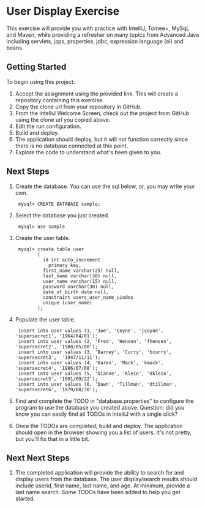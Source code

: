 # User Display Exercise

This exercise will provide you with practice with IntelliJ, Tomee+, MySqL and Maven, while providing a refresher
on many topics from Advanced Java including servlets, jsps, properties, jdbc, expression language (el) and beans. 

## Getting Started

To begin using this project:

1. Accept the assignment using the provided link. This will create a repository containing this exercise.
2. Copy the clone url from your repository in GitHub.
3. From the IntelliJ Welcome Screen, check out the project from GitHub using the clone url you copied above.
4. Edit the run configuration.
5. Build and deploy.
6. The application should deploy, but it will not function correctly since there is no database connected at this point.
7. Explore the code to understand what's been given to you.


## Next Steps

1. Create the database. You can use the sql below, or, you may write your own.

        mysql> CREATE DATABASE sample;
       
1. Select the database you just created. 

        mysql> use sample
    
1. Create the user table.
    
        mysql> create table user
               (
                 id int auto_increment
                   primary key,
                 first_name varchar(25) null,
                 last_name varchar(30) null,
                 user_name varchar(15) null,
                 password varchar(30) null,
                 date_of_birth date null,
                 constraint users_user_name_uindex
                 unique (user_name)
               );

1. Populate the user table. 

        insert into user values (1, 'Joe', 'Coyne', 'jcoyne', 'supersecret1', '1964/04/01');
        insert into user values (2, 'Fred', 'Hensen', 'fhensen', 'supersecret2', '1988/05/08');
        insert into user values (3, 'Barney', 'Curry', 'bcurry', 'supersecret3',  '1947/11/11');
        insert into user values (4, 'Karen', 'Mack', 'kmack', 'supersecret4', '1986/07/08');
        insert into user values (5, 'Dianne', 'Klein', 'dklein', 'supersecret5', '1991/09/22');
        insert into user values (6, 'Dawn', 'Tillman', 'dtillman', 'supersecret6', '1979/08/30');
        
1. Find and complete the TODO in "database.properties" to configure the program to use the database you created above. Question: did you know you can easily find all TODOs in intelliJ with a single click?

1. Once the TODOs are completed, build and deploy. The application should open in the browser showing you a list of users. It's not pretty, but you'll fix that in a little bit.

## Next Next Steps

1. The completed application will provide the ability to search for and display users from the database. The user display/search results
    should include userid, first name, last name, and age. At minimum, provide a last name search. Some TODOs have been added to help you get started.
